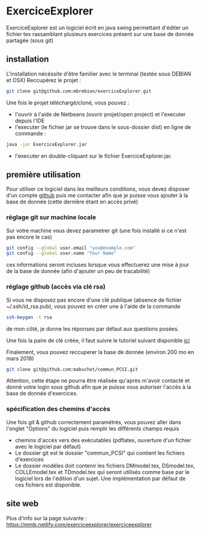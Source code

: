 # ExerciceExplorer
ExerciceExplorer est un logiciel écrit en java swing permettant d'éditer un fichier tex rassamblant plusieurs exercices présent sur une base de donnée partagée (sous git)

## installation
L'installation nécéssite d'être familier avec le terminal (testée sous DEBIAN et OSX) 
Reccupérez le projet : 
```bash
git clone git@github.com:mbrebion/exerciceExplorer.git
```

Une fois le projet téléchargé/cloné, vous pouvez  : 
 - l'ouvrir à l'aide de Netbeans (ouvrir projet/open project) et l'executer depuis l'IDE
 - l'executer (le fichier jar se trouve dans le sous-dossier dist) en ligne de commande : 
 ```bash
 java -jar ExerciceExplorer.jar 
 ```

 - l'executer en double-cliquant sur le fichier ExerciceExplorer.jar.

## première utilisation
Pour utiliser ce logiciel dans les meilleurs conditions, vous devez disposer d'un compte [github](https://github.com/) puis me contacter afin que je puisse vous ajouter à la base de donnée (cette dernière étant en accès privé)

### réglage git sur machine locale

Sur votre machine vous devez parametrer git (une fois installé si ce n'est pas encore le cas)
```bash
git config --global user.email "you@example.com"
git config --global user.name "Your Name"
```
ces informations seront incluses lorsque vous effectuerez une mise à jour de la base de donnée (afin d'ajouter un peu de tracabilité)

### réglage github (accès via clé rsa)
Si vous ne disposez pas encore d'une clé publique (absence de fichier ~/.ssh/id_rsa.pub), vous pouvez en créer une à l'aide de la commande
 ```bash
ssh-keygen -t rsa
```
de mon côté, je donne les réponses par défaut aux questions posées.

Une fois la paire de clé créée, il faut suivre le tutoriel suivant disponible [ici](https://help.github.com/en/github/authenticating-to-github/generating-a-new-ssh-key-and-adding-it-to-the-ssh-agent)

Finalement, vous pouvez reccuperer la base de donnée (environ 200 mo en mars 2018)
```bash
git clone git@github.com:mabuchet/commun_PCSI.git
```
Attention, cette étape ne pourra être réalisée qu'après m'avoir contacté et donné votre login sous github afin que je puisse vous autoriser l'accès à la base de donnée d'exercices.

### spécification des chemins d'accès
Une fois git & github correctement paramétrés, vous pouvez aller dans l'onglet "Options" du logiciel puis remplir les différents champs requis
- chemins d'accès vers des exécutables (pdflatex, ouverture d'un fichier avec le logiciel par défaut)
- Le dossier git est le dossier "commun_PCSI" qui contient les fichiers d'exercices
- Le dossier modèles doit contenir les fichiers DMmodel.tex, DSmodel.tex, COLLEmodel.tex et TDmodel.tex qui seront utilisés comme base par le logiciel lors de l'édition d'un sujet. Une implémentation par défaut de ces fichiers est disponible.



## site web
Plus d'info sur la page suivante : 
https://mmb.netlify.com/exerciceexplorer/exerciceexplorer

